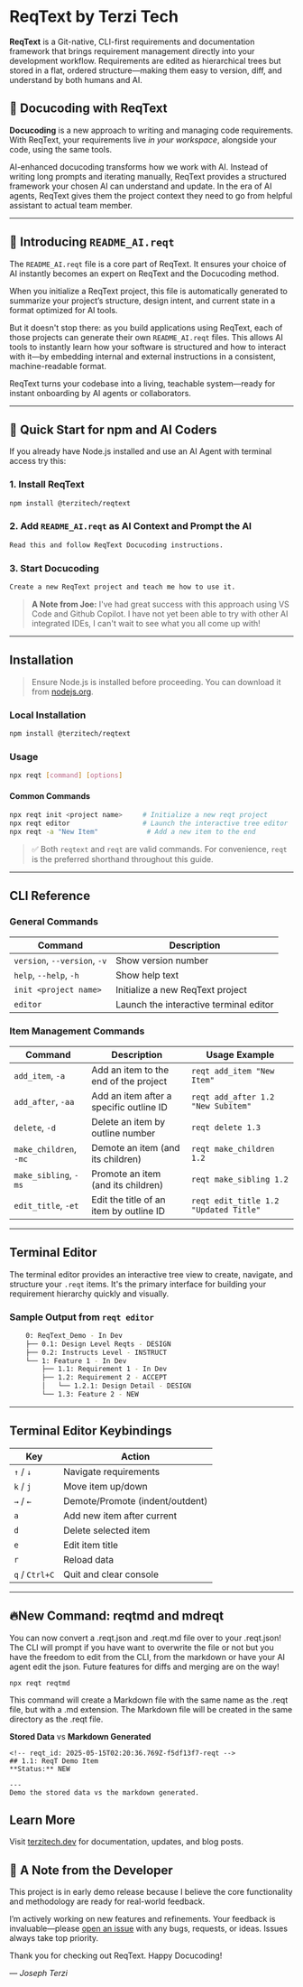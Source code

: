 

# ReqText by Terzi Tech

**ReqText** is a Git-native, CLI-first requirements and documentation framework that brings requirement management directly into your development workflow. Requirements are edited as hierarchical trees but stored in a flat, ordered structure—making them easy to version, diff, and understand by both humans and AI.



## 🧠 Docucoding with ReqText

**Docucoding** is a new approach to writing and managing code requirements. With ReqText, your requirements live *in your workspace*, alongside your code, using the same tools.

AI-enhanced docucoding transforms how we work with AI. Instead of writing long prompts and iterating manually, ReqText provides a structured framework your chosen AI can understand and update. In the era of AI agents, ReqText gives them the project context they need to go from helpful assistant to actual team member.

---

## 📄 Introducing `README_AI.reqt`

The `README_AI.reqt` file is a core part of ReqText. It ensures your choice of AI instantly becomes an expert on ReqText and the Docucoding method.

When you initialize a ReqText project, this file is automatically generated to summarize your project’s structure, design intent, and current state in a format optimized for AI tools.

But it doesn't stop there: as you build applications using ReqText, each of those projects can generate their own `README_AI.reqt` files. This allows AI tools to instantly learn how your software is structured and how to interact with it—by embedding internal and external instructions in a consistent, machine-readable format.

ReqText turns your codebase into a living, teachable system—ready for instant onboarding by AI agents or collaborators.

---

## 🚀 Quick Start for npm and AI Coders

If you already have Node.js installed and use an AI Agent with terminal access try this: 

### 1. Install ReqText
```bash
npm install @terzitech/reqtext
```

### 2. Add `README_AI.reqt` as AI Context and Prompt the AI
```bash
Read this and follow ReqText Docucoding instructions.
```

### 3. Start Docucoding
```bash
Create a new ReqText project and teach me how to use it.
```

>  **A Note from Joe:** I've had great success with this approach using VS Code and Github Copilot. I have not yet been able to try with other AI integrated IDEs, I can't wait to see what you all come up with!

---

## Installation

> Ensure Node.js is installed before proceeding. You can download it from [nodejs.org](https://nodejs.org/).

### Local Installation

```bash
npm install @terzitech/reqtext
```

### Usage

```bash
npx reqt [command] [options]
```

#### Common Commands

```bash
npx reqt init <project name>     # Initialize a new reqt project
npx reqt editor                  # Launch the interactive tree editor
npx reqt -a "New Item"            # Add a new item to the end
```

> ✅ Both `reqtext` and `reqt` are valid commands. For convenience, `reqt` is the preferred shorthand throughout this guide.

---

## CLI Reference

### General Commands

| Command                | Description                          |
|------------------------|--------------------------------------|
| `version`, `--version`, `-v` | Show version number                |
| `help`, `--help`, `-h`       | Show help text                     |
| `init <project name>`        | Initialize a new ReqText project   |
| `editor`                     | Launch the interactive terminal editor |

### Item Management Commands

| Command                        | Description                               | Usage Example |
|--------------------------------|-------------------------------------------|----------------|
| `add_item`, `-a`              | Add an item to the end of the project     | `reqt add_item "New Item"` |
| `add_after`, `-aa`            | Add an item after a specific outline ID   | `reqt add_after 1.2 "New Subitem"` |
| `delete`, `-d`                | Delete an item by outline number          | `reqt delete 1.3` |
| `make_children`, `-mc`        | Demote an item (and its children)         | `reqt make_children 1.2` |
| `make_sibling`, `-ms`         | Promote an item (and its children)        | `reqt make_sibling 1.2` |
| `edit_title`, `-et`           | Edit the title of an item by outline ID   | `reqt edit_title 1.2 "Updated Title"` |

---

## Terminal Editor

The terminal editor provides an interactive tree view to create, navigate, and structure your `.reqt` items. It's the primary interface for building your requirement hierarchy quickly and visually.

### Sample Output from `reqt editor`

```bash
    0: ReqText_Demo - In Dev
    ├── 0.1: Design Level Reqts - DESIGN
    ├── 0.2: Instructs Level - INSTRUCT
    └── 1: Feature 1 - In Dev
        ├── 1.1: Requirement 1 - In Dev
        ├── 1.2: Requirement 2 - ACCEPT
        │   └── 1.2.1: Design Detail - DESIGN
        └── 1.3: Feature 2 - NEW
```

---

## Terminal Editor Keybindings

| Key            | Action                          |
| -------------- | ------------------------------- |
| `↑` / `↓`      | Navigate requirements           |
| `k` / `j`      | Move item up/down               |
| `→` / `←`      | Demote/Promote (indent/outdent) |
| `a`            | Add new item after current      |
| `d`            | Delete selected item            |
| `e`            | Edit item title                 |
| `r`            | Reload data                     |
| `q` / `Ctrl+C` | Quit and clear console          |

---


## 🔥New Command: reqtmd and mdreqt

You can now convert a .reqt.json and .reqt.md file over to your .reqt.json! The CLI will prompt if you have want to overwrite the file or not but you have the freedom to edit from the CLI, from the markdown or have your AI agent edit the json. Future features for diffs and merging are on the way!

```
npx reqt reqtmd 
```
This command will create a Markdown file with the same name as the .reqt file, but with a .md extension. The Markdown file will be created in the same directory as the .reqt file.

**Stored Data** vs **Markdown Generated**


```
<!-- reqt_id: 2025-05-15T02:20:36.769Z-f5df13f7-reqt -->
## 1.1: ReqT Demo Item
**Status:** NEW

---
Demo the stored data vs the markdown generated.
```

## Learn More

Visit [terzitech.dev](https://terzitech.dev) for documentation, updates, and blog posts.

## 👋 A Note from the Developer

This project is in early demo release because I believe the core functionality and methodology are ready for real-world feedback.

I’m actively working on new features and refinements. Your feedback is invaluable—please [open an issue](https://github.com/terzitech/reqtext/issues) with any bugs, requests, or ideas. Issues always take top priority.

Thank you for checking out ReqText. Happy Docucoding!

— *Joseph Terzi*
